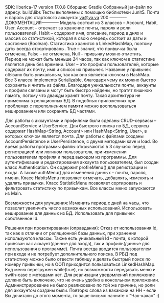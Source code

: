  SDK: liberica-17 version 17.0.8
 Сборщик: Gradle
 Собранный jar-файл по адресу: build\libs
 Тесты выполнены с помощью библиотеки Junit5.
 Почта и пароль для стартового аккаунта:
 va@va.va
 200
––––––––ДОКУМЕНТАЦИЯ––––––––
 Модель состоит из 3 классов – Account, Habit, User.
 Account – отвечает за хранение почты, пароля и роли пользователей.
 Habit – содержит имя, описание, период в днях и массив со статистикой, которая в свою очередь состоит из даты и состояния (Boolean). Статистика хранится в LinkedHashMap, поэтому даты всегда отсортированы. True – значит, что привычка была отмечена, False – не отмечена, Null – привычку можно отметить. Период не может быть меньше 24 часов, так как ключом в статистике является день без времени.
 User – это профили пользователей, которые содержат их почту, имя и список их привычек. Название у привычек обязано быть уникальным, так как оно является ключом в HashMap. 
 Все 3 класса implements Serializable, благодаря чему их можно быстро сохранять и читать из файла.
 Благодаря уникальности почты, аккаунты и профили связаны и могут быть быстро найдены, но тратят лишнюю память, потому что дважды хранят почту. Такая архитектура не применима в реляционных БД. В подобных приложениях при проблемах с переполнением памяти можно воспользоваться кешированием или сохранять БД частями.
 
 Для работы с аккаунтами и профилями были сделаны CRUD-сервисы – AccountService и UserService. Для быстрого поиска по БД, сервисы содержат HashMap<String, Account> или HashMap<String, User>, в которых ключом является почта.
 Для работы с файлами созданы AccountPersistence и UserPersistence, с двумя методами save и load. Во время работы программы файлы открываются в 3 случаях: перед регистрацией или логином пользователя, при изменении пользователем профиля и перед выходом из программы.
 Для аутентификации и редактирования аккаунта пользователем, был создан класс Authentication. Он содержит profileMenu() для регистрации и входа. А также authMenu() для изменения данных – почты, пароля, имени.
 Класс HabitsMenu позволяет отмечать, добавлять, изменять и удалять привычки.
 Класс StatisticMenu позволяет сортировать и фильтровать статистику по привычкам.
 Все классы меню запускаются из Main.
 
 Возможности для улучшения:
 Изменить период с дней на часы, что позволит увеличить число возможных использований.
 Использовать кеширование для данных из БД.
 Использовать для привычек собственное Id.
 
 Решения при проектировании (оправдания):
 Отказ от использования Id, так как в отличии от реляционной базы данных, при хранении используются классы. Также есть уникальный Id – почта, к которой привязан как аккаунт(данные для входа), так и профиль(данные для использования в программе). Почта всегда вводится пользователем при входе и не потребует дополнительного поиска. 
 В РБД под статистику можно было отвести таблицу и делать быстрый поиск по номеру привычки, но в ООП приходится пользоваться LinkedHashMap.
 Код меню перегружен while(true), но возможности передавать меню и swith-case с методами нет.
 Для реализации уведомлений приложение должно быть включено, что не очень удобно в консольном приложении. Администрирование не было реализовано по той же причине, но роли для аккаунтом созданы были.
 Повторю слова из вакансии на HH - если Вы дочитали до этого момента, то ваше письмо начните с "Чао-какао" :)